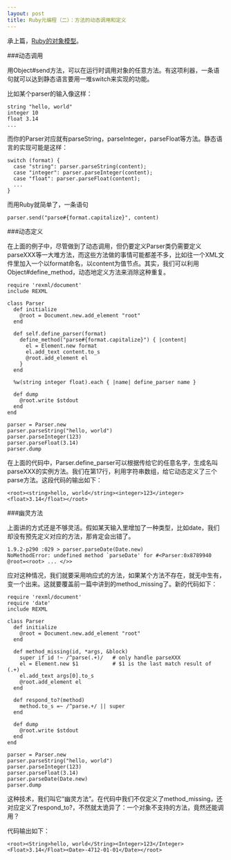 ```yaml
---
layout: post
title: Ruby元编程（二）：方法的动态调用和定义
---
```

承上篇，[Ruby的对象模型](/2012/08/10/ruby-meta-programming-I-object-model.html)。

###动态调用

用Object#send方法，可以在运行时调用对象的任意方法。有这项利器，一条语句就可以达到静态语言要用一堆switch来实现的功能。

比如某个parser的输入像这样：

    string "hello, world"  
    integer 10  
    float 3.14  
    ...  

而你的Parser对应就有parseString，parseInteger，parseFloat等方法。静态语言的实现可能是这样：

    switch (format) {  
      case "string": parser.parseString(content);  
      case "integer": parser.parseInteger(content);  
      case "float": parser.parseFloat(content);  
      ...  
    }  

而用Ruby就简单了，一条语句

    parser.send("parse#{format.capitalize}", content)  

###动态定义

在上面的例子中，尽管做到了动态调用，但仍要定义Parser类仍需要定义parseXXX等一大堆方法，而这些方法做的事情可能都差不多，比如往一个XML文件里加入一个以format命名，以content为值节点。其实，我们可以利用Object#define_method，动态地定义方法来消除这种重复。

    require 'rexml/document'  
    include REXML  
      
    class Parser  
      def initialize  
        @root = Document.new.add_element "root"  
      end  
      
      def self.define_parser(format)  
        define_method("parse#{format.capitalize}") { |content|  
          el = Element.new format  
          el.add_text content.to_s  
          @root.add_element el  
        }  
      end  
      
      %w(string integer float).each { |name| define_parser name }  
      
      def dump  
        @root.write $stdout  
      end  
    end  
      
    parser = Parser.new  
    parser.parseString("hello, world")  
    parser.parseInteger(123)  
    parser.parseFloat(3.14)  
    parser.dump  

在上面的代码中，Parser.define_parser可以根据传给它的任意名字，生成名叫parseXXX的实例方法。我们在第17行，利用字符串数组，给它动态定义了三个parse方法。这段代码的输出如下：

    <root><string>hello, world</string><integer>123</integer><float>3.14</float></root>  

###幽灵方法

上面讲的方式还是不够灵活。假如某天输入里增加了一种类型，比如date，我们却没有预先定义对应的方法，那肯定会出错了。

    1.9.2-p290 :029 > parser.parseDate(Date.new)  
    NoMethodError: undefined method `parseDate' for #<Parser:0x8789940 @root=<root> ... </>>  

应对这种情况，我们就要采用响应式的方法，如果某个方法不存在，就无中生有，变一个出来。这就要覆盖前一篇中讲到的method_missing了。新的代码如下：

    require 'rexml/document'  
    require 'date'  
    include REXML  
      
    class Parser  
      def initialize  
        @root = Document.new.add_element "root"  
      end  
      
      def method_missing(id, *args, &block)  
        super if id !~ /^parse(.+)/   # only handle parseXXX  
        el = Element.new $1           # $1 is the last match result of (.+)  
        el.add_text args[0].to_s  
        @root.add_element el  
      end  
      
      def respond_to?(method)  
        method.to_s =~ /^parse.+/ || super  
      end  
      
      def dump  
        @root.write $stdout  
      end  
    end  
      
    parser = Parser.new  
    parser.parseString("hello, world")  
    parser.parseInteger(123)  
    parser.parseFloat(3.14)  
    parser.parseDate(Date.new)  
    parser.dump  

这种技术，我们叫它“幽灵方法”。在代码中我们不仅定义了method_missing，还对应定义了respond_to?，不然就太诡异了：一个对象不支持的方法，竟然还能调用？

代码输出如下：

    <root><String>hello, world</String><Integer>123</Integer><Float>3.14</Float><Date>-4712-01-01</Date></root>  

